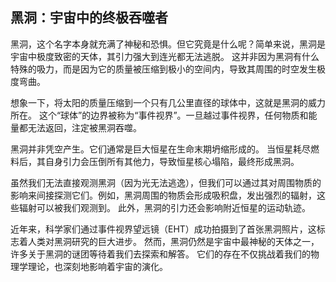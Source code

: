 ## 黑洞：宇宙中的终极吞噬者

黑洞，这个名字本身就充满了神秘和恐惧。但它究竟是什么呢？简单来说，黑洞是宇宙中极度致密的天体，其引力强大到连光都无法逃脱。  这并非因为黑洞有什么特殊的吸力，而是因为它的质量被压缩到极小的空间内，导致其周围的时空发生极度弯曲。

想象一下，将太阳的质量压缩到一个只有几公里直径的球体中，这就是黑洞的威力所在。  这个“球体”的边界被称为“事件视界”。一旦越过事件视界，任何物质和能量都无法返回，注定被黑洞吞噬。

黑洞并非凭空产生。它们通常是巨大恒星在生命末期坍缩形成的。 当恒星耗尽燃料后，其自身引力会压倒所有其他力，导致恒星核心塌陷，最终形成黑洞。

虽然我们无法直接观测黑洞（因为光无法逃逸），但我们可以通过其对周围物质的影响来间接探测它们。例如，黑洞周围的物质会形成吸积盘，发出强烈的辐射，这些辐射可以被我们观测到。  此外，黑洞的引力还会影响附近恒星的运动轨迹。

近年来，科学家们通过事件视界望远镜（EHT）成功拍摄到了首张黑洞照片，这标志着人类对黑洞研究的巨大进步。  然而，黑洞仍然是宇宙中最神秘的天体之一，许多关于黑洞的谜团等待着我们去探索和解答。  它们的存在不仅挑战着我们的物理学理论，也深刻地影响着宇宙的演化。